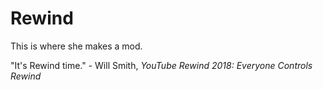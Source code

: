 # Rewind

This is where she makes a mod.

"It's Rewind time." - Will Smith, *YouTube Rewind 2018: Everyone Controls Rewind*
